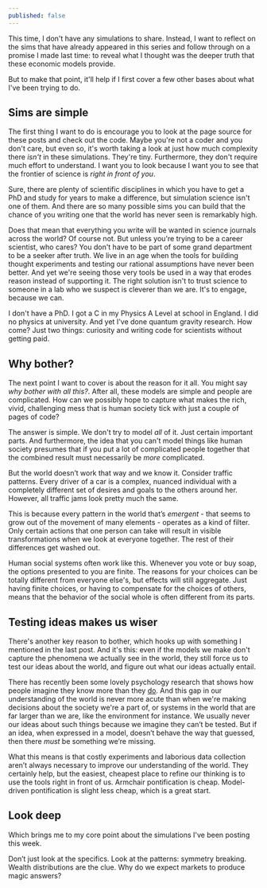 ```yaml
---
published: false
---
```


This time, I don't have any simulations to share. Instead, I want to reflect on the sims that have already appeared in this series and follow through on a promise I made last time: to reveal what I thought was the deeper truth that these economic models provide. 

But to make that point, it'll help if I first cover a few other bases about what I've been trying to do.

## Sims are simple
The first thing I want to do is encourage you to look at the page source for these posts and check out the code. Maybe you're not a coder and you don't care, but even so, it's worth taking a look at just how much complexity there *isn't* in these simulations. They're tiny. Furthermore, they don't require much effort to understand. I want you to look because I want you to see that the frontier of science is *right in front of you*.

Sure, there are plenty of scientific disciplines in which you have to get a PhD and study for years to make a difference, but simulation science isn't one of them. And there are so many possible sims you can build that the chance of you writing one that the world has never seen is remarkably high. 

Does that mean that everything you write will be wanted in science journals across the world? Of course not. But unless you're trying to be a career scientist, who cares? You don't have to be part of some grand department to be a seeker after truth. We live in an age when the tools for building thought experiments and testing our rational assumptions have never been better. And yet we're seeing those very tools be used in a way that erodes reason instead of supporting it. The right solution isn't to trust science to someone in a lab who we suspect is cleverer than we are. It's to engage, because we can.

I don't have a PhD. I got a C in my Physics A Level at school in England. I did no physics at university. And yet I've done quantum gravity research. How come? Just two things: curiosity and writing code for scientists without getting paid. 

## Why bother?
The next point I want to cover is about the reason for it all. You might say *why bother with all this?*. After all, these models are simple and people are complicated. How can we possibly hope to capture what makes the rich, vivid, challenging mess that is human society tick with just a couple of pages of code?

The answer is simple. We don't try to model *all* of it. Just certain important parts. And furthermore, the idea that you can't model things like human society presumes that if you put a lot of complicated people together that the combined result must necessarily be *more* complicated. 

But the world doesn’t work that way and we know it. Consider traffic patterns. Every driver of a car is a complex, nuanced individual with a completely different set of desires and goals to the others around her. However, all traffic jams look pretty much the same. 

This is because every pattern in the world that’s *emergent* - that seems to grow out of the movement of many elements - operates as a kind of filter. Only certain actions that one person can take will result in visible transformations when we look at everyone together. The rest of their differences get washed out. 

Human social systems often work like this. Whenever you vote or buy soap, the options presented to you are finite. The reasons for your choices can be totally different from everyone else's, but effects will still aggregate. Just having finite choices, or having to compensate for the choices of others, means that the behavior of the social whole is often different from its parts.

## Testing ideas makes us wiser
There's another key reason to bother, which hooks up with something I mentioned in the last post. And it's this: even if the models we make don't capture the phenomena we actually see in the world, they still force us to test our ideas about the world, and figure out what our ideas actually entail.

There has recently been some lovely psychology research that shows how people imagine they know more than they [do](https://www.economist.com/news/books-and-arts/21720262-human-cleverness-arises-distributing-knowledge-between-minds-making-people-think). And this gap in our understanding of the world is never more acute than when we're making decisions about the society we're a part of, or systems in the world that are far larger than we are, like the environment for instance. We usually never our ideas about such things because we imagine they can’t be tested. But if an idea, when expressed in a model, doesn’t behave the way that guessed, then there *must* be something we’re missing. 

What this means is that costly experiments and laborious data collection aren’t always necessary to improve our understanding of the world. They certainly help, but the easiest, cheapest place to refine our thinking is to use the tools right in front of us. Armchair pontification is cheap. Model-driven pontification is slight less cheap, which is a great start. 

## Look deep
Which brings me to my core point about the simulations I've been posting this week.


Don’t just look at the specifics. Look at the patterns: symmetry breaking.
Wealth distributions are the clue.
Why do we expect markets to produce magic answers?
